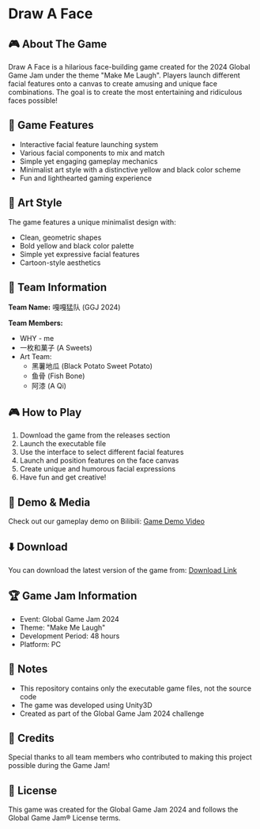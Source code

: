 # Draw A Face

## 🎮 About The Game
Draw A Face is a hilarious face-building game created for the 2024 Global Game Jam under the theme "Make Me Laugh". Players launch different facial features onto a canvas to create amusing and unique face combinations. The goal is to create the most entertaining and ridiculous faces possible!

## 🌟 Game Features
- Interactive facial feature launching system
- Various facial components to mix and match
- Simple yet engaging gameplay mechanics
- Minimalist art style with a distinctive yellow and black color scheme
- Fun and lighthearted gaming experience

## 🎨 Art Style
The game features a unique minimalist design with:
- Clean, geometric shapes
- Bold yellow and black color palette
- Simple yet expressive facial features
- Cartoon-style aesthetics

## 👥 Team Information
**Team Name:** 嘎嘎猛队 (GGJ 2024)

**Team Members:**
- WHY - me
- 一枚和菓子 (A Sweets)
- Art Team:
  - 黑薯地瓜 (Black Potato Sweet Potato)
  - 鱼骨 (Fish Bone)
  - 阿漆 (A Qi)

## 🎮 How to Play
1. Download the game from the releases section
2. Launch the executable file
3. Use the interface to select different facial features
4. Launch and position features on the face canvas
5. Create unique and humorous facial expressions
6. Have fun and get creative!

## 🎥 Demo & Media
Check out our gameplay demo on Bilibili:
[Game Demo Video](https://www.bilibili.com/video/BV1XN4y1J7ZD/?share_source=copy_web&vd_source=fd39499828ca5ab6ca43fef240d64bbd)

## ⬇️ Download
You can download the latest version of the game from:
[Download Link](https://github.com/qwewhy/Draw-A-Face-Download)

## 🏆 Game Jam Information
- Event: Global Game Jam 2024
- Theme: "Make Me Laugh"
- Development Period: 48 hours
- Platform: PC

## 📝 Notes
- This repository contains only the executable game files, not the source code
- The game was developed using Unity3D
- Created as part of the Global Game Jam 2024 challenge

## 🤝 Credits
Special thanks to all team members who contributed to making this project possible during the Game Jam!

## 📜 License
This game was created for the Global Game Jam 2024 and follows the Global Game Jam® License terms.
